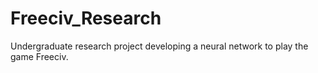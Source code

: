# Freeciv_Research
Undergraduate research project developing a neural network to play the game Freeciv.
